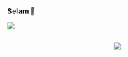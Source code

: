 ### Selam 👋

<!--
**kontmanstein/kontmanstein** is a ✨ _special_ ✨ repository because its `README.md` (this file) appears on your GitHub profile.

Here are some ideas to get you started:

- 🔭 I’m currently working on ...
- 🌱 I’m currently learning ...
- 👯 I’m looking to collaborate on ...
- 🤔 I’m looking for help with ...
- 💬 Ask me about ...
- 📫 How to reach me: ...
- 😄 Pronouns: ...
- ⚡ Fun fact: ...
-->

![](https://komarev.com/ghpvc/?username=kontmanstein&color=red)

<p align="center">
<br>
<a href="https://discord.com/users/910221843842101278">
        <img src="https://lanyard.cnrad.dev/api/6910221843842101278?idleMessage=Hmm...&borderRadius=25px" />
    </a>
</p>
